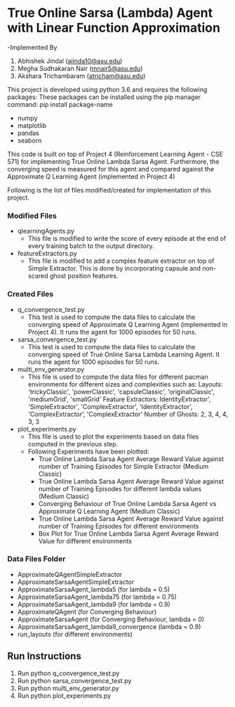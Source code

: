 # True Online Sarsa (Lambda) Agent with Linear Function Approximation

-Implemented By
1. Abhishek Jindal (ajinda10@asu.edu)
2. Megha Sudhakaran Nair (mnair5@asu.edu)
3. Akshara Trichambaram (atricham@asu.edu)

This project is developed using python 3.6 and requires the following packages:
These packages can be installed using the pip manager command:
pip install package-name
- numpy
- matplotlib
- pandas
- seaborn

This code is built on top of Project 4 (Reinforcement Learning Agent - CSE 571)
for implementing True Online Lambda Sarsa Agent. Furthermore, 
the converging speed is measured for this agent and compared against
the Approximate Q Learning Agent (implemented in Project 4)

Following is the list of files modified/created 
for implementation of this project.

### Modified Files
- qlearningAgents.py
  - This file is modified to write the score of 
  every episode at the end of every training batch 
  to the output directory.
- featureExtractors.py
  - This file is modified to add a complex feature extractor
  on top of Simple Extractor. This is done by incorporating 
  capsule and non-scared ghost position features.

### Created Files
- q_convergence_test.py
  - This test is used to compute the data files to calculate the converging 
  speed of Approximate Q Learning Agent (implemented in Project 4). It runs the
  agent for 1000 episodes for 50 runs.
- sarsa_convergence_test.py
  - This test is used to compute the data files to calculate the converging 
  speed of True Online Sarsa Lambda Learning Agent. It runs the agent 
  for 1000 episodes for 50 runs.
- multi_env_generator.py
  - This file is used to compute the data files for different pacman environments
  for different sizes and complexities such as:
  Layouts: 'trickyClassic', 'powerClassic', 'capsuleClassic', 'originalClassic', 'mediumGrid', 'smallGrid'
  Feature Extractors: IdentityExtractor', 'SimpleExtractor', 'ComplexExtractor', 'IdentityExtractor', 'ComplexExtractor', 'ComplexExtractor'
  Number of Ghosts: 2, 3, 4, 4, 3, 3
- plot_experiments.py
  - This file is used to plot the experiments based on data files computed in the previous step.
  - Following Experiments have been plotted:
    - True Online Lambda Sarsa Agent Average Reward Value against 
    number of Training Episodes for Simple Extractor (Medium Classic)
    - True Online Lambda Sarsa Agent Average Reward Value against 
    number of Training Episodes for different lambda values (Medium Classic)
    - Converging Behaviour of True Online Lambda Sarsa Agent 
    vs Approximate Q Learning Agent (Medium Classic)
    - True Online Lambda Sarsa Agent Average Reward Value against 
    number of Training Episodes for different environments
    - Box Plot for True Online Lambda Sarsa Agent Average Reward Value 
    for different environments

### Data Files Folder
- ApproximateQAgentSimpleExtractor
- ApproximateSarsaAgentSimpleExtractor
- ApproximateSarsaAgent_lambda5 (for lambda = 0.5)
- ApproximateSarsaAgent_lambda75 (for lambda = 0.75)
- ApproximateSarsaAgent_lambda9 (for lambda = 0.9)
- ApproximateQAgent (for Converging Behaviour)
- ApproximateSarsaAgent (for Converging Behaviour, lambda = 0)
- ApproximateSarsaAgent_lambda9_convergence (lambda = 0.9)
- run_layouts (for different environments)

## Run Instructions
1. Run python q_convergence_test.py
2. Run python sarsa_convergence_test.py
3. Run python multi_env_generator.py
4. Run python plot_experiments.py
